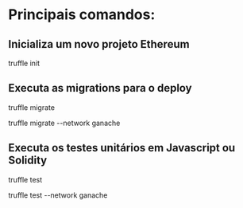 # Principais comandos:

## Inicializa um novo projeto Ethereum
truffle init

## Executa as migrations para o deploy 
truffle migrate 

truffle migrate --network ganache 

## Executa os testes unitários em Javascript ou Solidity
truffle test 

truffle test --network ganache